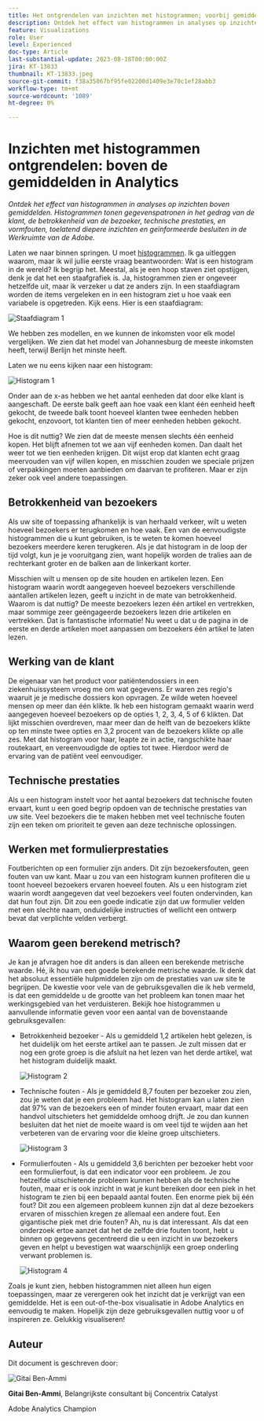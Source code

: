 ```yaml
---
title: Het ontgrendelen van inzichten met histogrammen; voorbij gemiddelden in Analytics
description: Ontdek het effect van histogrammen in analyses op inzichten boven gemiddelden.
feature: Visualizations
role: User
level: Experienced
doc-type: Article
last-substantial-update: 2023-08-18T00:00:00Z
jira: KT-13833
thumbnail: KT-13833.jpeg
source-git-commit: f38a35067bf95fe02200d1409e3e70c1ef28abb3
workflow-type: tm+mt
source-wordcount: '1089'
ht-degree: 0%

---
```



# Inzichten met histogrammen ontgrendelen: boven de gemiddelden in Analytics

_Ontdek het effect van histogrammen in analyses op inzichten boven gemiddelden. Histogrammen tonen gegevenspatronen in het gedrag van de klant, de betrokkenheid van de bezoeker, technische prestaties, en vormfouten, toelatend diepere inzichten en geïnformeerde besluiten in de Werkruimte van de Adobe._

Laten we naar binnen springen. U moet [histogrammen](https://experienceleague.adobe.com/docs/analytics/analyze/analysis-workspace/visualizations/histogram.html?lang=nl-NL). Ik ga uitleggen waarom, maar ik wil jullie eerste vraag beantwoorden: Wat is een histogram in de wereld? Ik begrijp het. Meestal, als je een hoop staven ziet opstijgen, denk je dat het een staafgrafiek is. Ja, histogrammen zien er ongeveer hetzelfde uit, maar ik verzeker u dat ze anders zijn. In een staafdiagram worden de items vergeleken en in een histogram ziet u hoe vaak een variabele is opgetreden. Kijk eens. Hier is een staafdiagram:

![Staafdiagram 1](assets/bar-chart-1.png)

We hebben zes modellen, en we kunnen de inkomsten voor elk model vergelijken. We zien dat het model van Johannesburg de meeste inkomsten heeft, terwijl Berlijn het minste heeft.

Laten we nu eens kijken naar een histogram:

![Histogram 1](assets/histogram-1.png)

Onder aan de x-as hebben we het aantal eenheden dat door elke klant is aangeschaft. De eerste balk geeft aan hoe vaak een klant één eenheid heeft gekocht, de tweede balk toont hoeveel klanten twee eenheden hebben gekocht, enzovoort, tot klanten tien of meer eenheden hebben gekocht.

Hoe is dit nuttig? We zien dat de meeste mensen slechts één eenheid kopen. Het blijft afnemen tot we aan vijf eenheden komen. Dan daalt het weer tot we tien eenheden krijgen. Dit wijst erop dat klanten echt graag meervouden van vijf willen kopen, en misschien zouden we speciale prijzen of verpakkingen moeten aanbieden om daarvan te profiteren. Maar er zijn zeker ook veel andere toepassingen.

## Betrokkenheid van bezoekers

Als uw site of toepassing afhankelijk is van herhaald verkeer, wilt u weten hoeveel bezoekers er terugkomen en hoe vaak. Een van de eenvoudigste histogrammen die u kunt gebruiken, is te weten te komen hoeveel bezoekers meerdere keren terugkeren. Als je dat histogram in de loop der tijd volgt, kun je je vooruitgang zien, want hopelijk worden de tralies aan de rechterkant groter en de balken aan de linkerkant korter.

Misschien wilt u mensen op de site houden en artikelen lezen. Een histogram waarin wordt aangegeven hoeveel bezoekers verschillende aantallen artikelen lezen, geeft u inzicht in de mate van betrokkenheid. Waarom is dat nuttig? De meeste bezoekers lezen één artikel en vertrekken, maar sommige zeer geëngageerde bezoekers lezen drie artikelen en vertrekken. Dat is fantastische informatie! Nu weet u dat u de pagina in de eerste en derde artikelen moet aanpassen om bezoekers één artikel te laten lezen.

## Werking van de klant

De eigenaar van het product voor patiëntendossiers in een ziekenhuissysteem vroeg me om wat gegevens. Er waren zes regio&#39;s waaruit je je medische dossiers kon opvragen. Ze wilde weten hoeveel mensen op meer dan één klikte. Ik heb een histogram gemaakt waarin werd aangegeven hoeveel bezoekers op de opties 1, 2, 3, 4, 5 of 6 klikten. Dat lijkt misschien overdreven, maar meer dan de helft van de bezoekers klikte op ten minste twee opties en 3,2 procent van de bezoekers klikte op alle zes. Met dat histogram voor haar, leapte ze in actie, rangschikte haar routekaart, en vereenvoudigde de opties tot twee. Hierdoor werd de ervaring van de patiënt veel eenvoudiger.

## Technische prestaties

Als u een histogram instelt voor het aantal bezoekers dat technische fouten ervaart, kunt u een goed begrip opdoen van de technische prestaties van uw site. Veel bezoekers die te maken hebben met veel technische fouten zijn een teken om prioriteit te geven aan deze technische oplossingen.

## Werken met formulierprestaties

Foutberichten op een formulier zijn anders. Dit zijn bezoekersfouten, geen fouten van uw kant. Maar u zou van een histogram kunnen profiteren die u toont hoeveel bezoekers ervaren hoeveel fouten. Als u een histogram ziet waarin wordt aangegeven dat veel bezoekers veel fouten ondervinden, kan dat hun fout zijn. Dit zou een goede indicatie zijn dat uw formulier velden met een slechte naam, onduidelijke instructies of wellicht een ontwerp bevat dat verplichte velden verbergt.

## Waarom geen berekend metrisch?

Je kan je afvragen hoe dit anders is dan alleen een berekende metrische waarde. Hé, ik hou van een goede berekende metrische waarde. Ik denk dat het absoluut essentiële hulpmiddelen zijn om de prestaties van uw site te begrijpen. De kwestie voor vele van de gebruiksgevallen die ik heb vermeld, is dat een gemiddelde u de grootte van het probleem kan tonen maar het werkingsgebied van het verduisteren. Bekijk hoe histogrammen u aanvullende informatie geven voor een aantal van de bovenstaande gebruiksgevallen:

- Betrokkenheid bezoeker - Als u gemiddeld 1,2 artikelen hebt gelezen, is het duidelijk om het eerste artikel aan te passen. Je zult missen dat er nog een grote groep is die afsluit na het lezen van het derde artikel, wat het histogram duidelijk maakt.

  ![Histogram 2](assets/histogram-2.png)

- Technische fouten - Als je gemiddeld 8,7 fouten per bezoeker zou zien, zou je weten dat je een probleem had. Het histogram kan u laten zien dat 97% van de bezoekers een of minder fouten ervaart, maar dat een handvol uitschieters het gemiddelde omhoog drijft. Je zou dan kunnen besluiten dat het niet de moeite waard is om veel tijd te wijden aan het verbeteren van de ervaring voor die kleine groep uitschieters.

  ![Histogram 3](assets/histogram-3.png)

- Formulierfouten - Als u gemiddeld 3,6 berichten per bezoeker hebt voor een formulierfout, is dat een indicator voor een probleem. Je zou hetzelfde uitschietende probleem kunnen hebben als de technische fouten, maar er is ook inzicht in wat je kunt bereiken door een piek in het histogram te zien bij een bepaald aantal fouten. Een enorme piek bij één fout? Dit zou een algemeen probleem kunnen zijn dat al deze bezoekers ervaren of misschien kregen ze allemaal een andere fout. Een gigantische piek met drie fouten? Ah, nu is dat interessant. Als dat een onderzoek ertoe aanzet dat het de zelfde drie fouten toont, hebt u binnen op gegevens gecentreerd die u een inzicht in uw bezoekers geven en helpt u bevestigen wat waarschijnlijk een groep onderling verwant problemen is.

  ![Histogram 4](assets/histogram-4.png)

Zoals je kunt zien, hebben histogrammen niet alleen hun eigen toepassingen, maar ze verergeren ook het inzicht dat je verkrijgt van een gemiddelde. Het is een out-of-the-box visualisatie in Adobe Analytics en eenvoudig te maken. Hopelijk zijn deze gebruiksgevallen nuttig voor u of inspireren ze. Gelukkig visualiseren!

## Auteur

Dit document is geschreven door:

![Gitai Ben-Ammi](assets/gitai-headshot.png)

**Gitai Ben-Ammi**, Belangrijkste consultant bij Concentrix Catalyst

Adobe Analytics Champion
